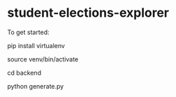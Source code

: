 # student-elections-explorer

To get started:

pip install virtualenv

source venv/bin/activate

cd backend

python generate.py
